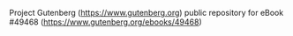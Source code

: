 Project Gutenberg (https://www.gutenberg.org) public repository for
eBook #49468 (https://www.gutenberg.org/ebooks/49468)
